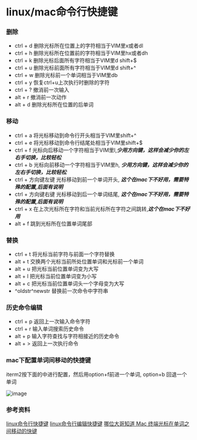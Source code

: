 # linux/mac命令行快捷键

### 删除
*  ctrl + d 删除光标所在位置上的字符相当于VIM里x或者dl
*  ctrl + h 删除光标所在位置前的字符相当于VIM里hx或者dh
* ctrl + k 删除光标后面所有字符相当于VIM里d shift+$
* ctrl + u 删除光标前面所有字符相当于VIM里d shift+^
* ctrl + w 删除光标前一个单词相当于VIM里db
*  ctrl + y 恢复ctrl+u上次执行时删除的字符
* ctrl + ? 撤消前一次输入
* alt + r 撤消前一次动作
* alt + d 删除光标所在位置的后单词


### 移动
* ctrl + a 将光标移动到命令行开头相当于VIM里shift+^
* ctrl + e 将光标移动到命令行结尾处相当于VIM里shift+$
* ctrl + f 光标向后移动一个字符相当于VIM里l,***少用方向键，这样会减少你的左右手切换，比较轻松***
* ctrl + b 光标向前移动一个字符相当于VIM里h, ***少用方向键，这样会减少你的左右手切换，比较轻松***
* ctrl + 方向键左键 光标移动到前一个单词开头, ***这个在mac下不好用，需要特殊的配置,后面有说明***
* ctrl + 方向键右键 光标移动到后一个单词结尾, ***这个在mac下不好用，需要特殊的配置,后面有说明***
* ctrl + x 在上次光标所在字符和当前光标所在字符之间跳转,***这个在mac下不好用***
* alt + f 跳到光标所在位置单词尾部 


### 替换
* ctrl + t 将光标当前字符与前面一个字符替换
* alt + t 交换两个光标当前所处位置单词和光标前一个单词
* alt + u 把光标当前位置单词变为大写
* alt + l 把光标当前位置单词变为小写
* alt + c 把光标当前位置单词头一个字母变为大写
* ^oldstr^newstr 替换前一次命令中字符串

### 历史命令编辑
* ctrl + p 返回上一次输入命令字符
* ctrl + r 输入单词搜索历史命令
* alt + p 输入字符查找与字符相接近的历史命令
* alt + > 返回上一次执行命令


### mac下配置单词间移动的快捷键
iterm2按下面的中进行配置，然后用option+f前进一个单词, option+b 回退一个单词

![image](http://blogimages.oss-cn-hangzhou.aliyuncs.com/iterm_moveword_setting.jpg)

### 参考资料
[linux命令行快捷键](http://www.nginx.cn/1114.html)
[linux命令行编辑快捷键](http://www.cnblogs.com/bo083/archive/2012/12/12/2815361.html)
[哪位大哥知道 Mac 终端光标在单词之间移动的快键](http://www.cnblogs.com/bo083/archive/2012/12/12/2815361.html)
